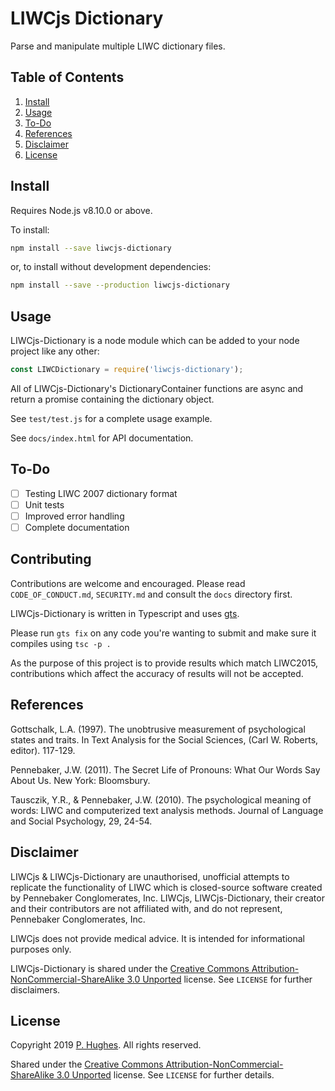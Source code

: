 # LIWCjs Dictionary
Parse and manipulate multiple LIWC dictionary files.

## Table of Contents
1. [Install](#install)
2. [Usage](#usage)
3. [To-Do](#todo)
4. [References](#references)
5. [Disclaimer](#disclaimer)
6. [License](#License)

<a name="install">

## Install
Requires Node.js v8.10.0 or above.

To install:
```bash
npm install --save liwcjs-dictionary
```

or, to install without development dependencies:
```bash
npm install --save --production liwcjs-dictionary
```

<a name="usage">

## Usage

LIWCjs-Dictionary is a node module which can be added to your node project like any other:
```javascript
const LIWCDictionary = require('liwcjs-dictionary');
```

All of LIWCjs-Dictionary's DictionaryContainer functions are async and return a promise containing the dictionary object.

See ```test/test.js``` for a complete usage example.

See ```docs/index.html``` for API documentation.

<a name="todo">

## To-Do
- [ ] Testing LIWC 2007 dictionary format
- [ ] Unit tests
- [ ] Improved error handling
- [ ] Complete documentation

<a name="contributing">

## Contributing

Contributions are welcome and encouraged. Please read `CODE_OF_CONDUCT.md`, `SECURITY.md` and consult the `docs` directory first.

LIWCjs-Dictionary is written in Typescript and uses [gts](https://github.com/google/gts).

Please run `gts fix` on any code you're wanting to submit and make sure it compiles using `tsc -p .`

As the purpose of this project is to provide results which match LIWC2015, contributions which affect the accuracy of results will not be accepted.

<a name="references">

## References

Gottschalk, L.A. (1997). The unobtrusive measurement of psychological states and traits. In Text Analysis for the Social Sciences, (Carl W. Roberts, editor). 117-129.

Pennebaker, J.W. (2011). The Secret Life of Pronouns: What Our Words Say About Us. New York: Bloomsbury.

Tausczik, Y.R., & Pennebaker, J.W. (2010). The psychological meaning of words: LIWC and computerized text analysis methods. Journal of Language and Social Psychology, 29, 24-54.

<a name="disclaimer">

## Disclaimer

LIWCjs & LIWCjs-Dictionary are unauthorised, unofficial attempts to replicate the functionality of LIWC which is closed-source software created by Pennebaker Conglomerates, Inc. LIWCjs, LIWCjs-Dictionary, their creator and their contributors are not affiliated with, and do not represent, Pennebaker Conglomerates, Inc.

LIWCjs does not provide medical advice. It is intended for informational purposes only.

LIWCjs-Dictionary is shared under the [Creative Commons Attribution-NonCommercial-ShareAlike 3.0 Unported](http://creativecommons.org/licenses/by-nc-sa/3.0/) license. See `LICENSE` for further disclaimers.

<a name="license">

## License
Copyright 2019 [P. Hughes](https://www.phugh.es). All rights reserved.

Shared under the [Creative Commons Attribution-NonCommercial-ShareAlike 3.0 Unported](http://creativecommons.org/licenses/by-nc-sa/3.0/) license. See `LICENSE` for further details.
